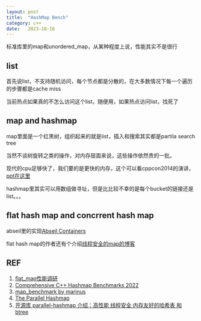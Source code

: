```yaml
---
layout: post
title:  "HashMap Bench"
category: c++
date:   2023-10-16
---
```


标准库里的map和unordered_map，从某种程度上说，性能其实不是很行

## list

首先说list，不支持随机访问，每个节点都是分散的，在大多数情况下每一个遍历的步骤都是cache miss

当前热点如果真的不怎么访问这个list，随便用，如果热点访问list，找死了

## map and hashmap

map里面是一个红黑树，组织起来的就是list，插入和搜索其实都是partila search tree

当然不谈树旋转之类的操作，对内存层面来说，这些操作依然贵的一批。

现代的cpu足够快了，我们要的是更快的内存，这个可以看cppcon2014的演讲，[ppt在这里](https://github.com/CppCon/CppCon2014/blob/master/Presentations/Efficiency%20with%20Algorithms%2C%20Performance%20with%20Data%20Structures/Efficiency%20with%20Algorithms%2C%20Performance%20with%20Data%20Structures%20-%20Chandler%20Carruth%20-%20CppCon%202014.pdf)

hashmap里其实可以用数组做寻址，但是比比较不幸的是每个bucket的链接还是list。。。


## flat hash map and concrrent hash map

abseil里的实现[Abseil Containers](https://abseil.io/docs/cpp/guides/container)

flat hash map的作者还有个介绍[线程安全的map的博客](https://greg7mdp.github.io/parallel-hashmap/)


## REF

1. [flat_map性能调研](https://zhuanlan.zhihu.com/p/661418250)
2. [Comprehensive C++ Hashmap Benchmarks 2022](https://martin.ankerl.com/2022/08/27/hashmap-bench-01/)
3. [map_benchmark by marinus](https://github.com/martinus/map_benchmark)
4. [The Parallel Hashmap](https://greg7mdp.github.io/parallel-hashmap/)
5. [开源库 parallel-hashmap 介绍：高性能 线程安全 内存友好的哈希表 和 btree](https://byronhe.com/post/2020/11/10/parallel-hashmap-btree-fast-multi-thread-intro/)

